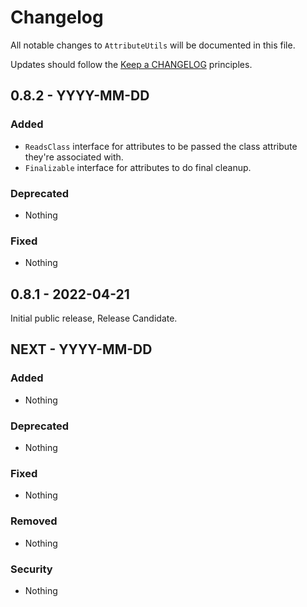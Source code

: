 # Changelog

All notable changes to `AttributeUtils` will be documented in this file.

Updates should follow the [Keep a CHANGELOG](http://keepachangelog.com/) principles.

## 0.8.2 - YYYY-MM-DD

### Added
- `ReadsClass` interface for attributes to be passed the class attribute they're associated with.
- `Finalizable` interface for attributes to do final cleanup.

### Deprecated
- Nothing

### Fixed
- Nothing

## 0.8.1 - 2022-04-21

Initial public release, Release Candidate.

## NEXT - YYYY-MM-DD

### Added
- Nothing

### Deprecated
- Nothing

### Fixed
- Nothing

### Removed
- Nothing

### Security
- Nothing
